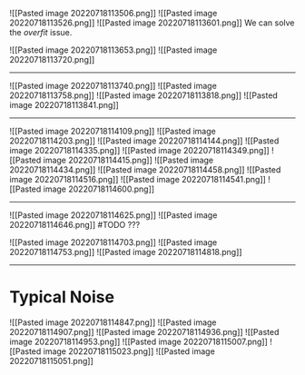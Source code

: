 ![[Pasted image 20220718113506.png]]
![[Pasted image 20220718113526.png]]
![[Pasted image 20220718113601.png]]
We can solve the *overfit* issue.

![[Pasted image 20220718113653.png]]
![[Pasted image 20220718113720.png]]

---
![[Pasted image 20220718113740.png]]
![[Pasted image 20220718113758.png]]
![[Pasted image 20220718113818.png]]
![[Pasted image 20220718113841.png]]

---
![[Pasted image 20220718114109.png]]
![[Pasted image 20220718114203.png]]
![[Pasted image 20220718114144.png]]
![[Pasted image 20220718114335.png]]
![[Pasted image 20220718114349.png]]
![[Pasted image 20220718114415.png]]
![[Pasted image 20220718114434.png]]
![[Pasted image 20220718114458.png]]
![[Pasted image 20220718114516.png]]
![[Pasted image 20220718114541.png]]
![[Pasted image 20220718114600.png]]

---
![[Pasted image 20220718114625.png]]
![[Pasted image 20220718114646.png]]
#TODO ???

![[Pasted image 20220718114703.png]]
![[Pasted image 20220718114753.png]]
![[Pasted image 20220718114818.png]]

---
# Typical Noise
![[Pasted image 20220718114847.png]]
![[Pasted image 20220718114907.png]]
![[Pasted image 20220718114936.png]]
![[Pasted image 20220718114953.png]]
![[Pasted image 20220718115007.png]]
![[Pasted image 20220718115023.png]]
![[Pasted image 20220718115051.png]]
